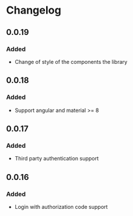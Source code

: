 # Changelog

## 0.0.19

### Added

*   Change of style of the components the library

## 0.0.18

### Added

*   Support angular and material >= 8

## 0.0.17

### Added

*   Third party authentication support

## 0.0.16

### Added

*   Login with authorization code support
